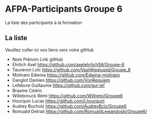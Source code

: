 # AFPA-Participants Groupe 6
La liste des participants à la formation


## La liste 
Veuillez coller ici vos liens vers votre gitHub

 - Nom 	         	Prénom 	            Link gitHub          
 - Ehrlich 			Axel                https://github.com/axelehrlich59/Groupe-6
 - Tauveron 		Loïc                https://github.com/Vashthestupid/Groupe_6
 - Molinaro 		Edwina              https://github.com/Edwina-molinaro
 - Danglot 			Damien              https://github.com/VonRequiem
 - Lefebvre 		Guillaume           https://github.com/gui-lef
 - Brasme     Cédric
 - Willebrouck 		Rémi            https://github.com/Willremi/Groupe6
 - Hourquin 		Lucas              https://github.com/Lhourquin
 - Audrey 			Bucholz             https://github.com/AudreyBclz/Groupe6
 - Romuald 			Detrait             https://github.com/RomualdLewandoski/Groupe6/

